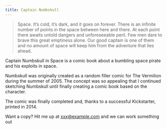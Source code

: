 ```yaml
---
title: Captain Numbskull
---
```


> Space. It’s cold, it’s dark, and it goes on forever. There is an infinite number of points in the space between here and there. At each point there awaits untold dangers and unforeseeable peril. Few men dare to brave this great emptiness alone. Our good captain is one of them and no amount of space will keep him from the adventure that lies ahead.

Captain Numbskull in Space is a comic book about a bumbling space pirate and his exploits in space.

Numbskull was originally created as a random filler comic for The Vermilion during the summer of 2005. The concept was so appealing that I continued sketching Numbskull until finally creating a comic book based on the character.

The comic was finally completed and, thanks to a successful Kickstarter, printed in 2014.

Want a copy? Hit me up at <a href="mailto:xxx@example.com" id="email">xxx@example.com</a> and we can work something out
